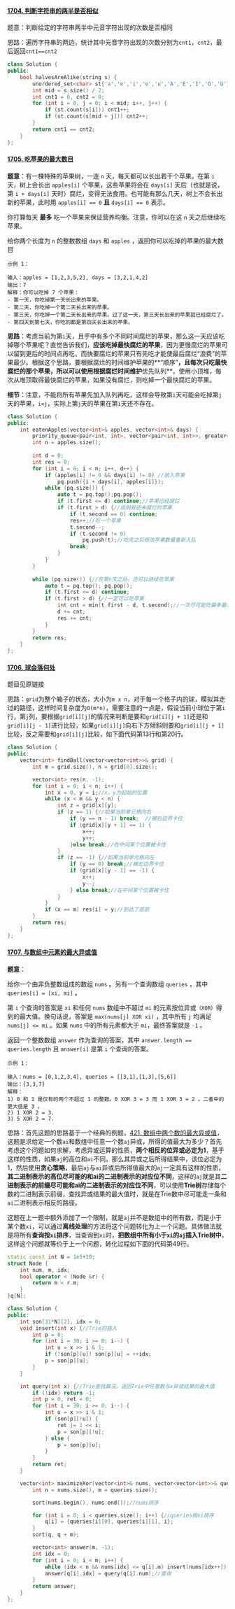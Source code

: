 #### [1704. 判断字符串的两半是否相似](https://leetcode-cn.com/problems/determine-if-string-halves-are-alike/)

题意：判断给定的字符串两半中元音字符出现的次数是否相同

思路：遍历字符串的两边，统计其中元音字符出现的次数分别为`cnt1`，`cnt2`，最后返回`cnt1==cnt2`

```c++
class Solution {
public:
    bool halvesAreAlike(string s) {
        unordered_set<char> st{'a','e','i','o','u','A','E','I','O','U'};
        int mid = s.size() / 2;
        int cnt1 = 0, cnt2 = 0;
        for (int i = 0, j = 0; i < mid; i++, j++) {
            if (st.count(s[i])) cnt1++;
            if (st.count(s[mid + j])) cnt2++;
        }
        return cnt1 == cnt2;
    }
};
```

#### [1705. 吃苹果的最大数目](https://leetcode-cn.com/problems/maximum-number-of-eaten-apples/)

**题意**：有一棵特殊的苹果树，一连 `n` 天，每天都可以长出若干个苹果。在第 `i` 天，树上会长出 `apples[i]` 个苹果，这些苹果将会在 `days[i]` 天后（也就是说，第 `i + days[i]` 天时）腐烂，变得无法食用。也可能有那么几天，树上不会长出新的苹果，此时用 `apples[i] == 0` **且** `days[i] == 0` 表示。

你打算每天 **最多** 吃一个苹果来保证营养均衡。注意，你可以在这 `n` 天之后继续吃苹果。

给你两个长度为 `n` 的整数数组 `days` 和 `apples` ，返回你可以吃掉的苹果的最大数目

```
示例 1：

输入：apples = [1,2,3,5,2], days = [3,2,1,4,2]
输出：7
解释：你可以吃掉 7 个苹果：
- 第一天，你吃掉第一天长出来的苹果。
- 第二天，你吃掉一个第二天长出来的苹果。
- 第三天，你吃掉一个第二天长出来的苹果。过了这一天，第三天长出来的苹果就已经腐烂了。
- 第四天到第七天，你吃的都是第四天长出来的苹果。
```



**思路**：考虑当前为第`i`天，且手中有多个不同时间腐烂的苹果，那么这一天应该吃掉哪个苹果呢？直觉告诉我们，**应该吃掉最快腐烂的苹果**，因为更慢腐烂的苹果可以留到更后的时间点再吃，而快要腐烂的苹果只有先吃才能使最后腐烂“浪费”的苹果最少。根据这个思路，要根据腐烂的时间维护苹果的**“顺序”**，且每次只吃最快腐烂的那个苹果，所以可以使用根据腐烂时间维护**优先队列**，使用小顶堆，每次从堆顶取得最快腐烂的苹果，如果没有腐烂，则吃掉一个最快腐烂的苹果。

**细节**：注意，不能将所有苹果先加入队列再吃，这样会导致第`i`天可能会吃掉第`j`天的苹果，`i<j`，实际上第`j`天的苹果在第`i`天还不存在。

```c++
class Solution {
public:
    int eatenApples(vector<int>& apples, vector<int>& days) {
        priority_queue<pair<int, int>, vector<pair<int, int>>, greater<pair<int, int>>> pq;
        int n = apples.size();
        
        int d = 0;
        int res = 0;
        for (int i = 0; i < n; i++, d++) {
            if (apples[i] != 0 && days[i] != 0) //放入苹果
                pq.push({i + days[i], apples[i]});
            while (pq.size()) {
                auto t = pq.top();pq.pop();
                if (t.first <= d) continue;//苹果已经腐烂
                if (t.first > d) {//说明有还未腐烂的苹果
                    if (t.second == 0) continue;
                    res++;//吃一个苹果
                    t.second--;
                    if (t.second != 0)
                        pq.push(t);//吃完之后修改苹果数量重新入队
                    break;
                }
            }
        }
		
        while (pq.size()) {//在第n天之后，还可以继续吃苹果
            auto t = pq.top(); pq.pop();
            if (t.first <= d) continue;
            if (t.first > d) {//一定可以吃苹果
                int cnt = min(t.first - d, t.second);//一次尽可能吃最多最快腐烂的苹果
                d += cnt;
                res += cnt;
            }
        }
        return res;
    }
};
```



#### [1706. 球会落何处](https://leetcode-cn.com/problems/where-will-the-ball-fall/)

题目见原链接

思路：`grid`为整个箱子的状态，大小为`m x n`，对于每一个格子内的球，模拟其走过的路径，这样时间复杂度为`O(m*n)`，需要注意的一点是，假设当前小球位于第`i`行，第`j`列，要根据`grid[i][j]`的情况来判断是要和`grid[i][j + 1]`还是和`grid[i][j - 1]`进行比较，如果`grid[i][j]`向右下方倾斜则要和`grid[i][j + 1]`比较，反之需要和`grid[i][j]`比较，如下面代码第13行和第20行。

```c++
class Solution {
public:
    vector<int> findBall(vector<vector<int>>& grid) {
        int m = grid.size(), n = grid[0].size();

        vector<int> res(n, -1);
        for (int i = 0; i < n; i++) {
            int x = 0, y = i;//x，y为起始的位置
            while (x < m && y < n) {
                int z = grid[x][y];
                if (z == 1) {//如果当前单元格向右
                    if (y == n - 1) break;  //被右边界卡住
                    if (grid[x][y + 1] == 1) {
                        x++;
                        y++;
                    }else break;//在中间某个位置被卡住
                }
                if (z == -1) {//如果当前单元格向左
                    if (y == 0) break;//被左边界卡住
                    if (grid[x][y - 1] == -1) {
                        x++;
                        y--;
                    } else break;//在中间某个位置被卡住
                }
            }
            if (x == m) res[i] = y;//到达了底部
        }
        return res;
    }
};
```



#### [1707. 与数组中元素的最大异或值](https://leetcode-cn.com/problems/maximum-xor-with-an-element-from-array/)

**题意**：

给你一个由非负整数组成的数组 `nums` 。另有一个查询数组 `queries` ，其中 `queries[i] = [xi, mi]` 。

第 `i` 个查询的答案是 `xi` 和任何 `nums` 数组中不超过 `mi` 的元素按位异或`（XOR）`得到的最大值。换句话说，答案是 `max(nums[j] XOR xi)` ，其中所有 `j` 均满足 `nums[j] <= mi` 。如果 `nums` 中的所有元素都大于 `mi`，最终答案就是 `-1` 。

返回一个整数数组 `answer` 作为查询的答案，其中 `answer.length == queries.length` 且 `answer[i]` 是第 `i` 个查询的答案。

```
示例 1：

输入：nums = [0,1,2,3,4], queries = [[3,1],[1,3],[5,6]]
输出：[3,3,7]
解释：
1) 0 和 1 是仅有的两个不超过 1 的整数。0 XOR 3 = 3 而 1 XOR 3 = 2 。二者中的更大值是 3 。
2) 1 XOR 2 = 3.
3) 5 XOR 2 = 7.
```

思路：首先这题的思路基于一个经典的例题，[421. 数组中两个数的最大异或值](https://leetcode-cn.com/problems/maximum-xor-of-two-numbers-in-an-array/)，这题是求给定一个数`ai`和数组中任意一个数`aj`异或，所得的值最大为多少？首先考虑这个问题如何求解，考虑异或运算的性质，**两个相反的位异或必定为1**，基于这样的性质，如果`aj`的高位和`ai`不同，那么其异或之后所得结果中，该位必定为1，然后使用**贪心策略**，最后`aj`与`ai`异或后所得值最大的`aj`一定具有这样的性质，**其二进制表示的高位尽可能的和ai的二进制表示的对应位不同**，这样的`aj`就是其**二进制表示的前缀尽可能和ai的二进制表示的对应位不同**，可以使用**Trie树**存储每个数的二进制表示前缀，查找异或结果的最大值时，就是在Trie数中尽可能走一条和`ai`二进制表示相反的路径。

这题在上一题中额外添加了一个限制，就是`aj`并不是数组中的所有数，而是小于某个数`xi`，可以通过**离线处理**的方法将这个问题转化为上一个问题。具体做法就是将所有**查询按`xi`排序**，当查询到`xi`时，**把数组中所有小于`xi`的`aj`插入Trie树中**，这样这个问题就等价于上一个问题，转化过程如下面的代码第49行。

```c++
static const int N = 1e5+10;
struct Node {
    int num, m, idx;
    bool operator < (Node &r) {
        return m < r.m;
    }
}q[N];

class Solution {
public:
    int son[31*N][2], idx = 0;
    void insert(int x) {//Trie的插入
        int p = 0;
        for (int i = 30; i >= 0; i--) {
            int u = x >> i & 1;
            if (!son[p][u]) son[p][u] = ++idx;
            p = son[p][u];
        }
    }

    int query(int x) {//Trie查找算法，返回Trie中任意数与x异或结果的最大值
        if (!idx) return -1;
        int p = 0, ret = 0;
        for (int i = 30; i >= 0; i--) {
            int u = x >> i & 1;
            if (son[p][!u]) {
                ret |= 1 << i;
                p = son[p][!u];
            } else {
                p = son[p][u];
            }
        }
        return ret;
    }

    vector<int> maximizeXor(vector<int>& nums, vector<vector<int>>& queries) {
        int n = nums.size(), m = queries.size();

        sort(nums.begin(), nums.end());//nums排序

        for (int i = 0; i < queries.size(); i++) {//queries按xi排序
            q[i] = {queries[i][0], queries[i][1], i};
        }
        sort(q, q + m);

        vector<int> answer(m, -1);
        int idx = 0;
        for (int i = 0; i < m; i++) {
            while (idx < n && nums[idx] <= q[i].m) insert(nums[idx++]);//离线处理
            answer[q[i].idx] = query(q[i].num);//查询
        }
        return answer;
    }
};
```

